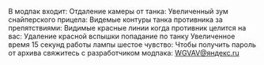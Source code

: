 В модпак входит:
Отдаление камеры от танка: 
Увеличенный зум снайперского прицела:
Видемые контуры танка противника за препятствиями:
Видимые красные линии когда противник целится на вас:
Удаление красной вспышки попадание по танку
Увеличенное время 15 секунд работы лампы шестое чувство:
Чтобы получить пароль от архива свяжитесь
с разработчиком модпака:
WGVAV@яндекс.ru
